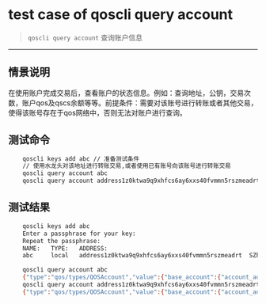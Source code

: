 # test case of qoscli query account

> `qoscli query account` 查询账户信息

---

## 情景说明

在使用账户完成交易后，查看账户的状态信息。例如：查询地址，公钥，交易次数，账户qos及qscs余额等等。前提条件：需要对该账号进行转账或者其他交易，使得该账号存在于qos网络中，否则无法对账户进行查询。

## 测试命令

```bash
    qoscli keys add abc // 准备测试条件
    // 使用水龙头对该地址进行转账交易,或者使用已有账号向该账号进行转账交易
    qoscli query account abc
    qoscli query account address1z0ktwa9q9xhfcs6ay6xxs40fvmmn5rszmeadrt

```

## 测试结果

```bash
    qoscli keys add abc
    Enter a passphrase for your key:
    Repeat the passphrase:
    NAME:   TYPE:   ADDRESS:                                                PUBKEY:
    abc     local   address1z0ktwa9q9xhfcs6ay6xxs40fvmmn5rszmeadrt  SZhyAiTxRZRnN4zZuRgyUpZTZZy8R71/Y06jKKTcS3M=

    qoscli query account abc
    {"type":"qos/types/QOSAccount","value":{"base_account":{"account_address":"address1z0ktwa9q9xhfcs6ay6xxs40fvmmn5rszmeadrt","public_key":null,"nonce":"0"},"qos":"1000000000","qscs":null}}
    qoscli query account address1z0ktwa9q9xhfcs6ay6xxs40fvmmn5rszmeadrt
    {"type":"qos/types/QOSAccount","value":{"base_account":{"account_address":"address1z0ktwa9q9xhfcs6ay6xxs40fvmmn5rszmeadrt","public_key":null,"nonce":"0"},"qos":"1000000000","qscs":null}}

```
